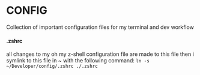 # CONFIG
Collection of important configuration files for my terminal and dev workflow

#### .zshrc
all changes to my oh my z-shell configuration file are made to this file then i symlink to this file in ~ with the following command:
`ln -s ~/Developer/config/.zshrc ./.zshrc`
